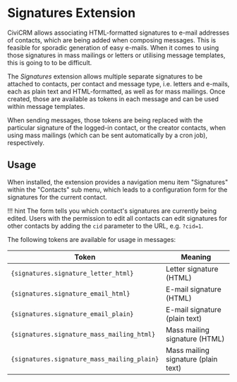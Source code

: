 # Signatures Extension

CiviCRM allows associating HTML-formatted signatures to e-mail addresses of
contacts, which are being added when composing messages. This is feasible for
sporadic generation of easy e-mails. When it comes to using those signatures in
mass mailings or letters or utilising message templates, this is going to to be
difficult.

The *Signatures* extension allows multiple separate signatures to be attached to
contacts, per contact and message type, i.e. letters and e-mails, each as plain
text and HTML-formatted, as well as for mass mailings. Once created, those are
available as tokens in each message and can be used within message templates.

When sending messages, those tokens are being replaced with the particular
signature of the logged-in contact, or the creator contacts, when using mass
mailings (which can be sent automatically by a cron job), respectively.

## Usage

When installed, the extension provides a navigation menu item "Signatures"
within the "Contacts" sub menu, which leads to a configuration form for the
signatures for the current contact.

!!! hint
    The form tells you which contact's signatures are currently being edited.
    Users with the permission to edit all contacts can edit signatures for other
    contacts by adding the `cid` parameter to the URL, e.g. `?cid=1`.

The following tokens are available for usage in messages:

| Token                            | Meaning                             |
|----------------------------------|-------------------------------------|
| `{signatures.signature_letter_html}`        | Letter signature (HTML)             |
| `{signatures.signature_email_html}`         | E-mail signature (HTML)             |
| `{signatures.signature_email_plain}`        | E-mail signature (plain text)       |
| `{signatures.signature_mass_mailing_html}`  | Mass mailing signature (HTML)       |
| `{signatures.signature_mass_mailing_plain}` | Mass mailing signature (plain text) |
